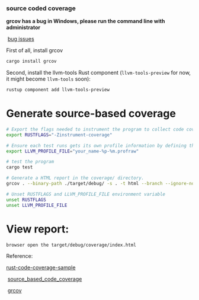 ### source coded coverage

**grcov has a bug in Windows, please run the command line with administrator**

​	[bug issues](https://github.com/mozilla/grcov/issues/561)


First of all, install grcov
```sh
cargo install grcov
```

Second, install the llvm-tools Rust component (`llvm-tools-preview` for now, it might become `llvm-tools` soon):
```sh
rustup component add llvm-tools-preview
```

# Generate source-based coverage

```sh
# Export the flags needed to instrument the program to collect code coverage.
export RUSTFLAGS="-Zinstrument-coverage"

# Ensure each test runs gets its own profile information by defining the LLVM_PROFILE_FILE environment variable (%p will be replaced by the process ID, and %m by the binary signature):
export LLVM_PROFILE_FILE="your_name-%p-%m.profraw"

# test the program
cargo test

# Generate a HTML report in the coverage/ directory.
grcov . --binary-path ./target/debug/ -s . -t html --branch --ignore-not-existing -o ./target/debug/coverage/

# Unset RUSTFLAGS and LLVM_PROFILE_FILE environment variable
unset RUSTFLAGS
unset LLVM_PROFILE_FILE
```

# View report:
```sh
browser open the target/debug/coverage/index.html
```
Reference:

​[rust-code-coverage-sample](https://github.com/marco-c/rust-code-coverage-sample)

​	[source_based_code_coverage](https://doc.rust-lang.org/beta/unstable-book/compiler-flags/source-based-code-coverage.html#running-the-instrumented-binary-to-generate-raw-coverage-profiling-data)

​	[grcov](https://github.com/mozilla/grcov)
